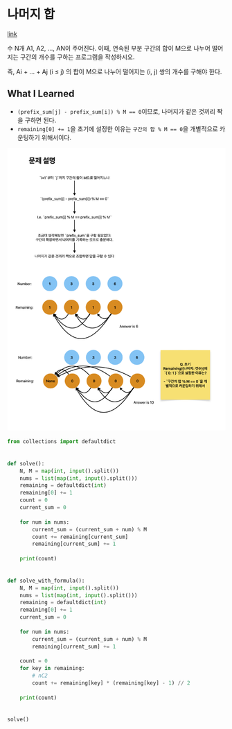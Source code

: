 # 나머지 합

[link](https://www.acmicpc.net/problem/10986)

수 N개 A1, A2, ..., AN이 주어진다. 이때, 연속된 부분 구간의 합이 M으로 나누어 떨어지는 구간의 개수를 구하는 프로그램을 작성하시오.

즉, Ai + ... + Aj (i ≤ j) 의 합이 M으로 나누어 떨어지는 (i, j) 쌍의 개수를 구해야 한다.

## What I Learned

- `(prefix_sum[j] - prefix_sum[i]) % M == 0`이므로, 나머지가 같은 것끼리 짝을 구하면 된다.
- `remaining[0] += 1`을 초기에 설정한 이유는 `구간의 합 % M == 0`을 개별적으로 카운팅하기 위해서이다.

![b10986](./b10986.png)

```python
from collections import defaultdict


def solve():
    N, M = map(int, input().split())
    nums = list(map(int, input().split()))
    remaining = defaultdict(int)
    remaining[0] += 1
    count = 0
    current_sum = 0

    for num in nums:
        current_sum = (current_sum + num) % M
        count += remaining[current_sum]
        remaining[current_sum] += 1

    print(count)


def solve_with_formula():
    N, M = map(int, input().split())
    nums = list(map(int, input().split()))
    remaining = defaultdict(int)
    remaining[0] += 1
    current_sum = 0

    for num in nums:
        current_sum = (current_sum + num) % M
        remaining[current_sum] += 1

    count = 0
    for key in remaining:
        # nC2
        count += remaining[key] * (remaining[key] - 1) // 2

    print(count)


solve()

```
